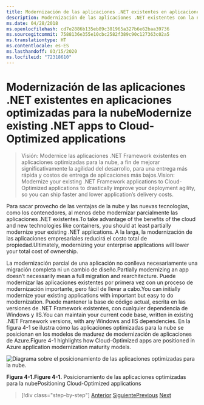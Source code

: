 ```yaml
---
title: Modernización de las aplicaciones .NET existentes en aplicaciones optimizadas para la nube
description: Modernización de las aplicaciones .NET existentes con la nube de Azure y los contenedores de Windows
ms.date: 04/28/2018
ms.openlocfilehash: cd7e2886b135eb89c381965a327b6e62baa39736
ms.sourcegitcommit: 7588136e355e10cbc2582f389c90c127363c02a5
ms.translationtype: HT
ms.contentlocale: es-ES
ms.lasthandoff: 03/15/2020
ms.locfileid: "72318610"
---
```

# <a name="modernize-existing-net-apps-to-cloud-optimized-applications"></a><span data-ttu-id="ef9ac-103">Modernización de las aplicaciones .NET existentes en aplicaciones optimizadas para la nube</span><span class="sxs-lookup"><span data-stu-id="ef9ac-103">Modernize existing .NET apps to Cloud-Optimized applications</span></span>

> <span data-ttu-id="ef9ac-104">Visión: Modernice las aplicaciones .NET Framework existentes en aplicaciones optimizadas para la nube, a fin de mejorar significativamente la agilidad del desarrollo, para una entrega más rápida y costos de entrega de aplicaciones más bajos.</span><span class="sxs-lookup"><span data-stu-id="ef9ac-104">Vision: Modernize your existing .NET Framework applications to Cloud-Optimized applications to drastically improve your deployment agility, so you can ship faster and lower application’s delivery costs.</span></span>

<span data-ttu-id="ef9ac-105">Para sacar provecho de las ventajas de la nube y las nuevas tecnologías, como los contenedores, al menos debe modernizar parcialmente las aplicaciones .NET existentes.</span><span class="sxs-lookup"><span data-stu-id="ef9ac-105">To take advantage of the benefits of the cloud and new technologies like containers, you should at least partially modernize your existing .NET applications.</span></span> <span data-ttu-id="ef9ac-106">A la larga, la modernización de las aplicaciones empresariales reducirá el costo total de propiedad.</span><span class="sxs-lookup"><span data-stu-id="ef9ac-106">Ultimately, modernizing your enterprise applications will lower your total cost of ownership.</span></span>

<span data-ttu-id="ef9ac-107">La modernización parcial de una aplicación no conlleva necesariamente una migración completa ni un cambio de diseño.</span><span class="sxs-lookup"><span data-stu-id="ef9ac-107">Partially modernizing an app doesn’t necessarily mean a full migration and rearchitecture.</span></span> <span data-ttu-id="ef9ac-108">Puede modernizar las aplicaciones existentes por primera vez con un proceso de modernización importante, pero fácil de llevar a cabo.</span><span class="sxs-lookup"><span data-stu-id="ef9ac-108">You can initially modernize your existing applications with important but easy to do modernization.</span></span> <span data-ttu-id="ef9ac-109">Puede mantener la base de código actual, escrita en las versiones de .NET Framework existentes, con cualquier dependencia de Windows y IIS.</span><span class="sxs-lookup"><span data-stu-id="ef9ac-109">You can maintain your current code base, written in existing .NET Framework versions, with any Windows and IIS dependencies.</span></span> <span data-ttu-id="ef9ac-110">En la figura 4-1 se ilustra cómo las aplicaciones optimizadas para la nube se posicionan en los modelos de madurez de modernización de aplicaciones de Azure.</span><span class="sxs-lookup"><span data-stu-id="ef9ac-110">Figure 4-1 highlights how Cloud-Optimized apps are positioned in Azure application modernization maturity models.</span></span>

![Diagrama sobre el posicionamiento de las aplicaciones optimizadas para la nube.](./media/index/position-cloud-optimized-application.png)

<span data-ttu-id="ef9ac-112">**Figura 4-1.**</span><span class="sxs-lookup"><span data-stu-id="ef9ac-112">**Figure 4-1.**</span></span> <span data-ttu-id="ef9ac-113">Posicionamiento de las aplicaciones optimizadas para la nube</span><span class="sxs-lookup"><span data-stu-id="ef9ac-113">Positioning Cloud-Optimized applications</span></span>

>[!div class="step-by-step"]
><span data-ttu-id="ef9ac-114">[Anterior](../migrate-your-relational-databases-to-azure.md)
>[Siguiente](reasons-to-modernize-existing-net-apps-to-cloud-optimized-applications.md)</span><span class="sxs-lookup"><span data-stu-id="ef9ac-114">[Previous](../migrate-your-relational-databases-to-azure.md)
[Next](reasons-to-modernize-existing-net-apps-to-cloud-optimized-applications.md)</span></span>
